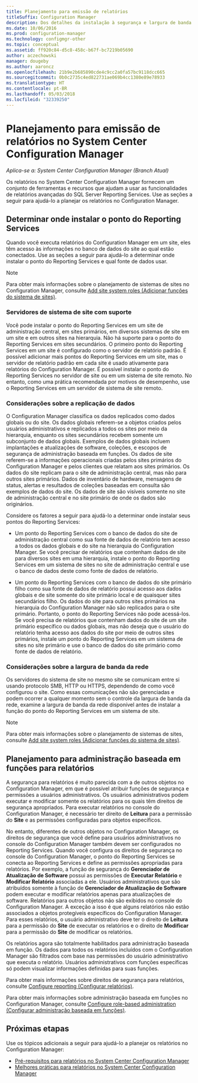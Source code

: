 ```yaml
---
title: Planejamento para emissão de relatórios
titleSuffix: Configuration Manager
description: Dos detalhes da instalação à segurança e largura de banda de rede, é importante planejar os relatórios no Configuration Manager.
ms.date: 10/06/2016
ms.prod: configuration-manager
ms.technology: configmgr-other
ms.topic: conceptual
ms.assetid: ff920c84-d5c8-458c-b67f-bc7219b05690
author: aczechowski
manager: dougeby
ms.author: aaroncz
ms.openlocfilehash: 21b9e2b685890cde4c9cc2a0fa57bc9118dcc665
ms.sourcegitcommit: 0b0c2735c4ed822731ae069b4cc1380e89e78933
ms.translationtype: HT
ms.contentlocale: pt-BR
ms.lasthandoff: 05/03/2018
ms.locfileid: "32339250"
---
```

# <a name="planning-for-reporting-in-system-center-configuration-manager"></a>Planejamento para emissão de relatórios no System Center Configuration Manager

*Aplica-se a: System Center Configuration Manager (Branch Atual)*

Os relatórios no System Center Configuration Manager fornecem um conjunto de ferramentas e recursos que ajudam a usar as funcionalidades de relatórios avançadas do SQL Server Reporting Services. Use as seções a seguir para ajudá-lo a planejar os relatórios no Configuration Manager.  

##  <a name="BKMK_InstallReportingServicesPoint"></a> Determinar onde instalar o ponto do Reporting Services  
 Quando você executa relatórios do Configuration Manager em um site, eles têm acesso às informações no banco de dados do site ao qual estão conectados. Use as seções a seguir para ajudá-lo a determinar onde instalar o ponto do Reporting Services e qual fonte de dados usar.  

> [!NOTE]  
>  Para obter mais informações sobre o planejamento de sistemas de sites no Configuration Manager, consulte [Add site system roles (Adicionar funções do sistema de sites)](../deploy/configure/add-site-system-roles.md).  

###  <a name="BKMK_SupportedSiteServers"></a> Servidores de sistema de site com suporte  
 Você pode instalar o ponto do Reporting Services em um site de administração central, em sites primários, em diversos sistemas de site em um site e em outros sites na hierarquia. Não há suporte para o ponto do Reporting Services em sites secundários. O primeiro ponto do Reporting Services em um site é configurado como o servidor de relatório padrão. É possível adicionar mais pontos do Reporting Services em um site, mas o servidor de relatório padrão em cada site é usado ativamente para relatórios do Configuration Manager. É possível instalar o ponto do Reporting Services no servidor de site ou em um sistema de site remoto. No entanto, como uma prática recomendada por motivos de desempenho, use o Reporting Services em um servidor de sistema de site remoto.  

###  <a name="BKMK_DataReplication"></a> Considerações sobre a replicação de dados  
 O Configuration Manager classifica os dados replicados como dados globais ou do site. Os dados globais referem-se a objetos criados pelos usuários administrativos e replicados a todos os sites por meio da hierarquia, enquanto os sites secundários recebem somente um subconjunto de dados globais. Exemplos de dados globais incluem implantações e atualizações de software, coleções, e escopos de segurança de administração baseada em funções. Os dados de site referem-se a informações operacionais criadas pelos sites primários do Configuration Manager e pelos clientes que relatam aos sites primários. Os dados do site replicam para o site de administração central, mas não para outros sites primários. Dados de inventário de hardware, mensagens de status, alertas e resultados de coleções baseadas em consulta são exemplos de dados do site. Os dados de site são visíveis somente no site de administração central e no site primário de onde os dados são originários.  

 Considere os fatores a seguir para ajudá-lo a determinar onde instalar seus pontos do Reporting Services:  

-   Um ponto do Reporting Services com o banco de dados do site de administração central como sua fonte de dados de relatório tem acesso a todos os dados globais e do site na hierarquia do Configuration Manager. Se você precisar de relatórios que contenham dados de site para diversos sites em uma hierarquia, instale o ponto do Reporting Services em um sistema de sites no site de administração central e use o banco de dados deste como fonte de dados de relatório.  

-   Um ponto do Reporting Services com o banco de dados do site primário filho como sua fonte de dados de relatório possui acesso aos dados globais e de site somente do site primário local e de quaisquer sites secundários filho. Os dados do site para outros sites primários na hierarquia do Configuration Manager não são replicados para o site primário. Portanto, o ponto do Reporting Services não pode acessá-los. Se você precisa de relatórios que contenham dados do site de um site primário específico ou dados globais, mas não deseja que o usuário do relatório tenha acesso aos dados do site por meio de outros sites primários, instale um ponto do Reporting Services em um sistema de sites no site primário e use o banco de dados do site primário como fonte de dados de relatório.  

###  <a name="BKMK_NetworkBandwidth"></a> Considerações sobre a largura de banda da rede  
 Os servidores do sistema de site no mesmo site se comunicam entre si usando protocolo SMB, HTTP ou HTTPS, dependendo de como você configurou o site. Como essas comunicações não são gerenciadas e podem ocorrer a qualquer momento sem o controle da largura de banda da rede, examine a largura de banda da rede disponível antes de instalar a função do ponto do Reporting Services em um sistema de site.  

> [!NOTE]  
>  Para obter mais informações sobre o planejamento de sistemas de sites, consulte [Add site system roles (Adicionar funções do sistema de sites)](../deploy/configure/add-site-system-roles.md).  

##  <a name="BKMK_RoleBaseAdministration"></a> Planejamento para administração baseada em funções para relatórios  
 A segurança para relatórios é muito parecida com a de outros objetos no Configuration Manager, em que é possível atribuir funções de segurança e permissões a usuários administrativos. Os usuários administrativos podem executar e modificar somente os relatórios para os quais têm direitos de segurança apropriados. Para executar relatórios no console do Configuration Manager, é necessário ter direito de **Leitura** para a permissão do **Site** e as permissões configuradas para objetos específicos.  

 No entanto, diferentes de outros objetos no Configuration Manager, os direitos de segurança que você define para usuários administrativos no console do Configuration Manager também devem ser configurados no Reporting Services. Quando você configura os direitos de segurança no console do Configuration Manager, o ponto do Reporting Services se conecta ao Reporting Services e define as permissões apropriadas para relatórios. Por exemplo, a função de segurança do **Gerenciador de Atualização de Software** possui as permissões de **Executar Relatório** e **Modificar Relatório** associadas a ele. Usuários administrativos que são atribuídos somente à função de **Gerenciador de Atualização de Software** podem executar e modificar relatórios apenas para atualizações de software. Relatórios para outros objetos não são exibidos no console do Configuration Manager. A exceção a isso é que alguns relatórios não estão associados a objetos protegíveis específicos do Configuration Manager. Para esses relatórios, o usuário administrativo deve ter o direito de **Leitura** para a permissão do **Site** de executar os relatórios e o direito de **Modificar** para a permissão do **Site** de modificar os relatórios.  

 Os relatórios agora são totalmente habilitados para administração baseada em função. Os dados para todos os relatórios incluídos com o Configuration Manager são filtrados com base nas permissões do usuário administrativo que executa o relatório. Usuários administrativos com funções específicas só podem visualizar informações definidas para suas funções.  

 Para obter mais informações sobre direitos de segurança para relatórios, consulte [Configure reporting (Configurar relatórios)](configuring-reporting.md).  

 Para obter mais informações sobre administração baseada em funções no Configuration Manager, consulte [Configure role-based administration (Configurar administração baseada em funções)](../deploy/configure/configure-role-based-administration.md).  

## <a name="next-steps"></a>Próximas etapas  
 Use os tópicos adicionais a seguir para ajudá-lo a planejar os relatórios no Configuration Manager:  

-   [Pré-requisitos para relatórios no System Center Configuration Manager](../../../core/servers/manage/prerequisites-for-reporting.md)  
-   [Melhores práticas para relatórios no System Center Configuration Manager](../../../core/servers/manage/best-practices-for-reporting.md)  
